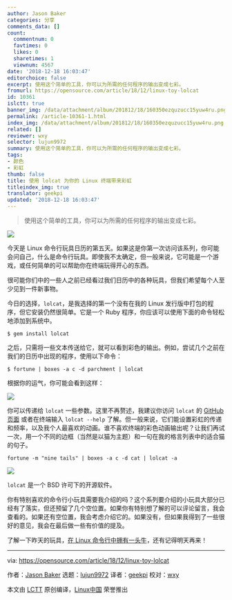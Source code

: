 ```yaml
---
author: Jason Baker
categories: 分享
comments_data: []
count:
  commentnum: 0
  favtimes: 0
  likes: 0
  sharetimes: 1
  viewnum: 4567
date: '2018-12-18 16:03:47'
editorchoice: false
excerpt: 使用这个简单的工具，你可以为所需的任何程序的输出变成七彩。
fromurl: https://opensource.com/article/18/12/linux-toy-lolcat
id: 10361
islctt: true
banner_img: /data/attachment/album/201812/18/160350ezquzucc15yuw4ru.png
permalink: /article-10361-1.html
index_img: /data/attachment/album/201812/18/160350ezquzucc15yuw4ru.png.thumb.jpg
related: []
reviewer: wxy
selector: lujun9972
summary: 使用这个简单的工具，你可以为所需的任何程序的输出变成七彩。
tags:
- 颜色
- 彩虹
thumb: false
title: 使用 lolcat 为你的 Linux 终端带来彩虹
titleindex_img: true
translator: geekpi
updated: '2018-12-18 16:03:47'
---
```



> 
> 使用这个简单的工具，你可以为所需的任何程序的输出变成七彩。
> 
> 
> 


![](/data/attachment/album/201812/18/160350ezquzucc15yuw4ru.png)


今天是 Linux 命令行玩具日历的第五天。如果这是你第一次访问该系列，你可能会问自己，什么是命令行玩具。即使我不太确定，但一般来说，它可能是一个游戏，或任何简单的可以帮助你在终端玩得开心的东西。


很可能你们中的一些人之前已经看过我们日历中的各种玩具，但我们希望每个人至少见到一件新事物。


今日的选择，`lolcat`，是我选择的第一个没有在我的 Linux 发行版中打包的程序，但它安装仍然很简单。它是一个 Ruby 程序，你应该可以使用下面的命令轻松地添加到系统中。



```
$ gem install lolcat
```

之后，只需将一些文本传送给它，就可以看到彩色的输出。例如，尝试几个之前在我们的日历中出现的程序，使用以下命令：



```
$ fortune | boxes -a c -d parchment | lolcat
```

根据你的运气，你可能会看到这样：


![](/data/attachment/album/201812/18/160350fdf1n3v1nst6mvlx.png)


你可以传递给 `lolcat` 一些参数。这里不再赘述，我建议你访问 `lolcat` 的 [GitHub 页面](https://github.com/busyloop/lolcat) 或者在终端输入 `lolcat --help` 了解。但一般来说，它们能设置彩虹的传递和频率，以及我个人最喜欢的动画。谁不喜欢终端的彩色动画输出呢？让我们再试一次，用一个不同的边框（当然是以猫为主题）和一句在我的格言列表中的适合猫的句子。



```
fortune -m "nine tails" | boxes -a c -d cat | lolcat -a
```

![](/data/attachment/album/201812/18/160353xncgcr2smwbvjzre.gif)


`lolcat` 是一个 BSD 许可下的开源软件。


你有特别喜欢的命令行小玩具需要我介绍的吗？这个系列要介绍的小玩具大部分已经有了落实，但还预留了几个空位置。如果你有特别想了解的可以评论留言，我会查看的。如果还有空位置，我会考虑介绍它的。如果没有，但如果我得到了一些很好的意见，我会在最后做一些有价值的提及。


了解一下昨天的玩具，[在 Linux 命令行中拥有一头牛](https://opensource.com/article/18/12/linux-toy-cowsay)，还有记得明天再来！




---


via: <https://opensource.com/article/18/12/linux-toy-lolcat>


作者：[Jason Baker](https://opensource.com/users/jason-baker) 选题：[lujun9972](https://github.com/lujun9972) 译者：[geekpi](https://github.com/geekpi) 校对：[wxy](https://github.com/wxy)


本文由 [LCTT](https://github.com/LCTT/TranslateProject) 原创编译，[Linux中国](https://linux.cn/) 荣誉推出